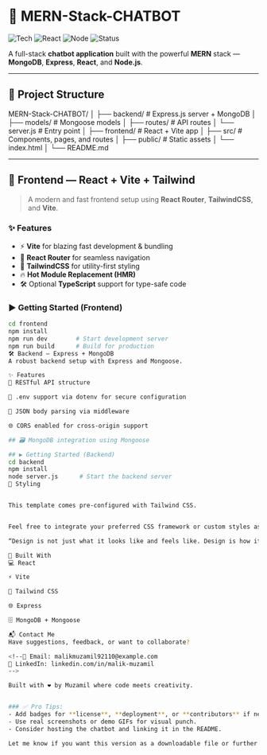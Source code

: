 # 🤖 MERN-Stack-CHATBOT

![Tech](https://img.shields.io/badge/MERN-FullStack-blueviolet?style=for-the-badge)
![React](https://img.shields.io/badge/Frontend-React%2BVite%2BTailwind-61DAFB?style=for-the-badge)
![Node](https://img.shields.io/badge/Backend-Node%2BExpress%2BMongoDB-green?style=for-the-badge)
![Status](https://img.shields.io/badge/Status-Under_Development-yellow?style=for-the-badge)

A full-stack **chatbot application** built with the powerful **MERN** stack —  
**MongoDB**, **Express**, **React**, and **Node.js**.

---

## 📁 Project Structure

MERN-Stack-CHATBOT/
│
├── backend/ # Express.js server + MongoDB
│ ├── models/ # Mongoose models
│ ├── routes/ # API routes
│ └── server.js # Entry point
│
├── frontend/ # React + Vite app
│ ├── src/ # Components, pages, and routes
│ ├── public/ # Static assets
│ └── index.html
│
└── README.md


---

## 🚀 Frontend — React + Vite + Tailwind

> A modern and fast frontend setup using **React Router**, **TailwindCSS**, and **Vite**.

### ✨ Features

- ⚡️ **Vite** for blazing fast development & bundling
- 🔄 **React Router** for seamless navigation
- 🎨 **TailwindCSS** for utility-first styling
- 🔥 **Hot Module Replacement (HMR)**
- 🛠️ Optional **TypeScript** support for type-safe code

### ▶️ Getting Started (Frontend)

```bash
cd frontend
npm install
npm run dev        # Start development server
npm run build      # Build for production
🛠️ Backend — Express + MongoDB
A robust backend setup with Express and Mongoose.

✨ Features
🔌 RESTful API structure

🔐 .env support via dotenv for secure configuration

🧩 JSON body parsing via middleware

🌐 CORS enabled for cross-origin support

## 🗃️ MongoDB integration using Mongoose

## ▶️ Getting Started (Backend)
cd backend
npm install
node server.js      # Start the backend server
🎨 Styling


This template comes pre-configured with Tailwind CSS.


Feel free to integrate your preferred CSS framework or custom styles as needed.

“Design is not just what it looks like and feels like. Design is how it works.” — Steve Jobs

🙌 Built With
💻 React

⚡ Vite

🎨 Tailwind CSS

🌐 Express

🗄️ MongoDB + Mongoose

📬 Contact Me
Have suggestions, feedback, or want to collaborate?

<!--📧 Email: malikmuzamil92110@example.com
💼 LinkedIn: linkedin.com/in/malik-muzamil
-->

Built with ❤️ by Muzamil where code meets creativity.


### ✅ Pro Tips:
- Add badges for **license**, **deployment**, or **contributors** if needed.
- Use real screenshots or demo GIFs for visual punch.
- Consider hosting the chatbot and linking it in the README.

Let me know if you want this version as a downloadable file or further optimized for GitHub Pages!
